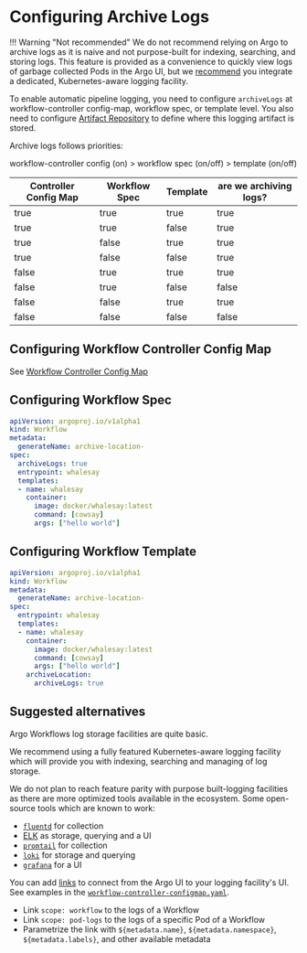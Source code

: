 # Configuring Archive Logs

!!! Warning "Not recommended"
    We do not recommend relying on Argo to archive logs as it is naive and not purpose-built for indexing, searching, and storing logs.
    This feature is provided as a convenience to quickly view logs of garbage collected Pods in the Argo UI, but we [recommend](#suggested-alternatives) you integrate a dedicated, Kubernetes-aware logging facility.

To enable automatic pipeline logging, you need to configure `archiveLogs` at workflow-controller config-map, workflow spec, or template level. You also need to configure [Artifact Repository](configure-artifact-repository.md) to define where this logging artifact is stored.

Archive logs follows priorities:

workflow-controller config (on) > workflow spec (on/off) > template (on/off)

| Controller Config Map | Workflow Spec | Template | are we archiving logs? |
|-----------------------|---------------|----------|------------------------|
| true                  | true          | true     | true                   |
| true                  | true          | false    | true                   |
| true                  | false         | true     | true                   |
| true                  | false         | false    | true                   |
| false                 | true          | true     | true                   |
| false                 | true          | false    | false                  |
| false                 | false         | true     | true                   |
| false                 | false         | false    | false                  |

## Configuring Workflow Controller Config Map

See [Workflow Controller Config Map](workflow-controller-configmap.md)

## Configuring Workflow Spec

```yaml
apiVersion: argoproj.io/v1alpha1
kind: Workflow
metadata:
  generateName: archive-location-
spec:
  archiveLogs: true
  entrypoint: whalesay
  templates:
  - name: whalesay
    container:
      image: docker/whalesay:latest
      command: [cowsay]
      args: ["hello world"]
```

## Configuring Workflow Template

```yaml
apiVersion: argoproj.io/v1alpha1
kind: Workflow
metadata:
  generateName: archive-location-
spec:
  entrypoint: whalesay
  templates:
  - name: whalesay
    container:
      image: docker/whalesay:latest
      command: [cowsay]
      args: ["hello world"]
    archiveLocation:
      archiveLogs: true
```

## Suggested alternatives

Argo Workflows log storage facilities are quite basic.

We recommend using a fully featured Kubernetes-aware logging facility which will provide you with indexing, searching and managing of log storage.

We do not plan to reach feature parity with purpose built-logging facilities as there are more optimized tools available in the ecosystem. Some open-source tools which are known to work:

* [`fluentd`](https://github.com/fluent/fluentd) for collection
* [ELK](https://www.elastic.co/elastic-stack/) as storage, querying and a UI
* [`promtail`](https://grafana.com/docs/loki/latest/send-data/promtail/) for collection
* [`loki`](https://grafana.com/docs/loki/latest/) for storage and querying
* [`grafana`](https://grafana.com/docs/grafana/latest/) for a UI

You can add [links](links.md) to connect from the Argo UI to your logging facility's UI. See examples in the [`workflow-controller-configmap.yaml`](workflow-controller-configmap.yaml).

* Link `scope: workflow` to the logs of a Workflow
* Link `scope: pod-logs` to the logs of a specific Pod of a Workflow
* Parametrize the link with `${metadata.name}`, `${metadata.namespace}`, `${metadata.labels}`, and other available metadata
